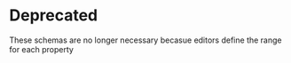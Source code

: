 # Deprecated
These schemas are no longer necessary becasue editors define the range for each property
